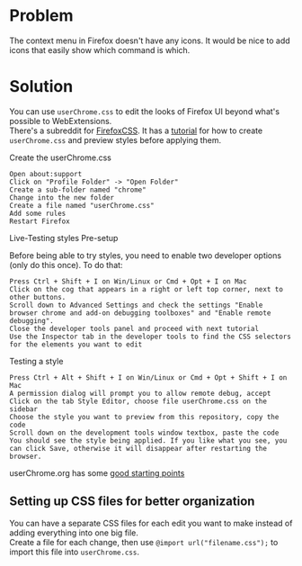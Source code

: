 # Problem

The context menu in Firefox doesn't have any icons. It would be nice to add icons that easily show which command is which.  

# Solution

You can use `userChrome.css` to edit the looks of Firefox UI beyond what's possible to WebExtensions.  
There's a subreddit for [FirefoxCSS](https://www.reddit.com/r/FirefoxCSS/). It has a [tutorial](https://www.reddit.com/r/FirefoxCSS/comments/73dvty/tutorial_how_to_create_and_livedebug_userchromecss/) for how to create `userChrome.css` and preview styles before applying them. 

Create the userChrome.css

    Open about:support
    Click on "Profile Folder" -> "Open Folder"
    Create a sub-folder named "chrome"
    Change into the new folder
    Create a file named "userChrome.css"
    Add some rules
    Restart Firefox

Live-Testing styles
Pre-setup

Before being able to try styles, you need to enable two developer options (only do this once). To do that:

    Press Ctrl + Shift + I on Win/Linux or Cmd + Opt + I on Mac
    Click on the cog that appears in a right or left top corner, next to other buttons.
    Scroll down to Advanced Settings and check the settings "Enable browser chrome and add-on debugging toolboxes" and "Enable remote debugging".
    Close the developer tools panel and proceed with next tutorial
    Use the Inspector tab in the developer tools to find the CSS selectors for the elements you want to edit

Testing a style

    Press Ctrl + Alt + Shift + I on Win/Linux or Cmd + Opt + Shift + I on Mac
    A permission dialog will prompt you to allow remote debug, accept
    Click on the tab Style Editor, choose file userChrome.css on the sidebar
    Choose the style you want to preview from this repository, copy the code
    Scroll down on the development tools window textbox, paste the code
    You should see the style being applied. If you like what you see, you can click Save, otherwise it will disappear after restarting the browser.

userChrome.org has some [good starting points](https://www.userchrome.org/what-is-userchrome-css.html)  

## Setting up CSS files for better organization

You can have a separate CSS files for each edit you want to make instead of adding everything into one big file.  
Create a file for each change, then use `@import url("filename.css");` to import this file into `userChrome.css`.  